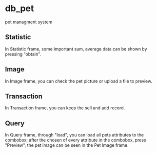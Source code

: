 # db_pet
pet managment system

## Statistic
In Statistic frame, some important sum, average data can be shown by pressing "obtain".

## Image
In Image frame, you can check the pet picture or upload a file to preview.

## Transaction
In Transaction frame, you can keep the sell and add record.

## Query
In Query frame, through "load", you can load all pets attributes to the combobox; after the chosen of every attribute in the combobox, press "Preview", the pet image can be seen in the Pet Image frame.
